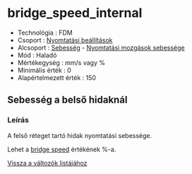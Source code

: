 # bridge\_speed\_internal

* Technológia : FDM
* Csoport : [Nyomtatási beállítások](../../../konfig/print_settings)
* Alcsoport : [Sebesség](../../../konfig/print_settings#sebesség) - [Nyomtatási mozgások sebessége](../../../konfig/print_settings#nyomtatásimozgásoksebessége)
* Mód : Haladó
* Mértékegység : mm/s vagy %
* Minimális érték :  0
* Alapértelmezett érték : 150

## Sebesség a belső hidaknál

### Leírás

A felső réteget tartó hidak nyomtatási sebessége.

Lehet a [bridge speed](../bridge_speed) értékének %-a.

[Vissza a változók listájához](../../variable_list)

